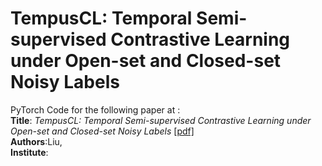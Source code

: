 # TempusCL: Temporal Semi-supervised Contrastive Learning under Open-set and Closed-set Noisy Labels
PyTorch Code for the following paper at :\
<b>Title</b>: <i>TempusCL: Temporal Semi-supervised Contrastive Learning under Open-set and Closed-set Noisy Labels</i> <a href="">[pdf]</a>\
<b>Authors</b>:Liu,\
<b>Institute</b>: 

